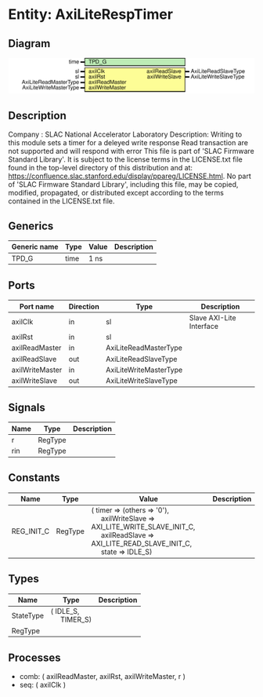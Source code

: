 # Entity: AxiLiteRespTimer

## Diagram

![Diagram](AxiLiteRespTimer.svg "Diagram")
## Description

Company    : SLAC National Accelerator Laboratory
Description: Writing to this module sets a timer for a deleyed write response
             Read transaction are not supported and will respond with error
This file is part of 'SLAC Firmware Standard Library'.
It is subject to the license terms in the LICENSE.txt file found in the
top-level directory of this distribution and at:
   https://confluence.slac.stanford.edu/display/ppareg/LICENSE.html.
No part of 'SLAC Firmware Standard Library', including this file,
may be copied, modified, propagated, or distributed except according to
the terms contained in the LICENSE.txt file.
## Generics

| Generic name | Type | Value | Description |
| ------------ | ---- | ----- | ----------- |
| TPD_G        | time | 1 ns  |             |
## Ports

| Port name       | Direction | Type                   | Description              |
| --------------- | --------- | ---------------------- | ------------------------ |
| axilClk         | in        | sl                     | Slave AXI-Lite Interface |
| axilRst         | in        | sl                     |                          |
| axilReadMaster  | in        | AxiLiteReadMasterType  |                          |
| axilReadSlave   | out       | AxiLiteReadSlaveType   |                          |
| axilWriteMaster | in        | AxiLiteWriteMasterType |                          |
| axilWriteSlave  | out       | AxiLiteWriteSlaveType  |                          |
## Signals

| Name | Type    | Description |
| ---- | ------- | ----------- |
| r    | RegType |             |
| rin  | RegType |             |
## Constants

| Name       | Type    | Value                                                                                                                                                                                                                                                                                            | Description |
| ---------- | ------- | ------------------------------------------------------------------------------------------------------------------------------------------------------------------------------------------------------------------------------------------------------------------------------------------------ | ----------- |
| REG_INIT_C | RegType |  (       timer          => (others => '0'),<br><span style="padding-left:20px">       axilWriteSlave => AXI_LITE_WRITE_SLAVE_INIT_C,<br><span style="padding-left:20px">       axilReadSlave  => AXI_LITE_READ_SLAVE_INIT_C,<br><span style="padding-left:20px">       state          => IDLE_S) |             |
## Types

| Name      | Type                                                    | Description |
| --------- | ------------------------------------------------------- | ----------- |
| StateType | ( IDLE_S,<br><span style="padding-left:20px"> TIMER_S)  |             |
| RegType   |                                                         |             |
## Processes
- comb: ( axilReadMaster, axilRst, axilWriteMaster, r )
- seq: ( axilClk )
